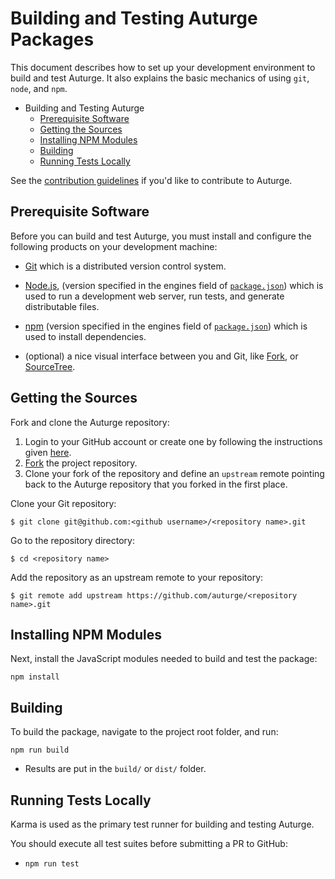 # Building and Testing Auturge Packages

This document describes how to set up your development environment to build and test Auturge.
It also explains the basic mechanics of using `git`, `node`, and `npm`.

-   Building and Testing Auturge
    -   [Prerequisite Software](#prerequisite-software)
    -   [Getting the Sources](#getting-the-sources)
    -   [Installing NPM Modules](#installing-npm-modules)
    -   [Building](#building)
    -   [Running Tests Locally](#running-tests-locally)

See the [contribution guidelines](#contributing) if you'd like to contribute to Auturge.

## Prerequisite Software

Before you can build and test Auturge, you must install and configure the following products on your development machine:

-   [Git](http://git-scm.com) which is a distributed version control system.

-   [Node.js](http://nodejs.org), (version specified in the engines field of [`package.json`](../package.json)) which is used to run a development web server, run tests, and generate distributable files.

-   [npm](https://www.npmjs.com/) (version specified in the engines field of [`package.json`](../package.json)) which is used to install dependencies.

-   (optional) a nice visual interface between you and Git, like [Fork](https://fork.dev), or [SourceTree](https://www.sourcetreeapp.com/).

## Getting the Sources

Fork and clone the Auturge repository:

1. Login to your GitHub account or create one by following the instructions given [here](https://github.com/join).
2. [Fork](http://help.github.com/forking) the project repository.
3. Clone your fork of the repository and define an `upstream` remote pointing back to the Auturge repository that you forked in the first place.

Clone your Git repository:

```shell
$ git clone git@github.com:<github username>/<repository name>.git
```

Go to the repository directory:

```shell
$ cd <repository name>
```

Add the repository as an upstream remote to your repository:

```shell
$ git remote add upstream https://github.com/auturge/<repository name>.git
```

## Installing NPM Modules

Next, install the JavaScript modules needed to build and test the package:

```shell
npm install
```

## Building

To build the package, navigate to the project root folder, and run:

```shell
npm run build
```

-   Results are put in the `build/` or `dist/` folder.

## Running Tests Locally

Karma is used as the primary test runner for building and testing Auturge.

You should execute all test suites before submitting a PR to GitHub:

-   `npm run test`

[contributing]: https://github.com/auturge/auturge/blob/master/docs/CONTRIBUTING.md
